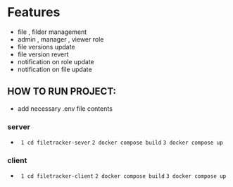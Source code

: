 <!-- FILE VERSION TRACKER -->
# Features
- file , filder management
- admin , manager , viewer role
- file versions update
- file version revert
- notification on role update
- notification on file update

## 

## HOW TO RUN PROJECT:

- add necessary .env file contents

### server 
- ` 1 cd filetracker-sever`
  `2 docker compose build`
  `3 docker compose up`

### client
- ` 1 cd filetracker-client`
  `2 docker compose build`
  `3 docker compose up`